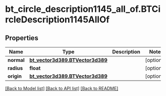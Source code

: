 # bt_circle_description1145_all_of.BTCircleDescription1145AllOf

## Properties
Name | Type | Description | Notes
------------ | ------------- | ------------- | -------------
**normal** | [**bt_vector3d389.BTVector3d389**](BTVector3d389.md) |  | [optional] 
**radius** | **float** |  | [optional] 
**origin** | [**bt_vector3d389.BTVector3d389**](BTVector3d389.md) |  | [optional] 

[[Back to Model list]](../README.md#documentation-for-models) [[Back to API list]](../README.md#documentation-for-api-endpoints) [[Back to README]](../README.md)


